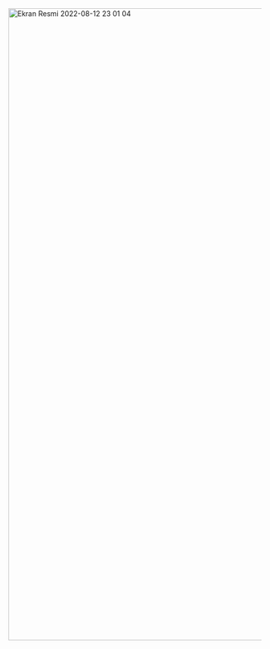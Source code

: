 <img width="1256" alt="Ekran Resmi 2022-08-12 23 01 04" src="https://user-images.githubusercontent.com/95706081/184434463-991b2175-a179-46d5-882f-ddef0a3f6e74.png">
